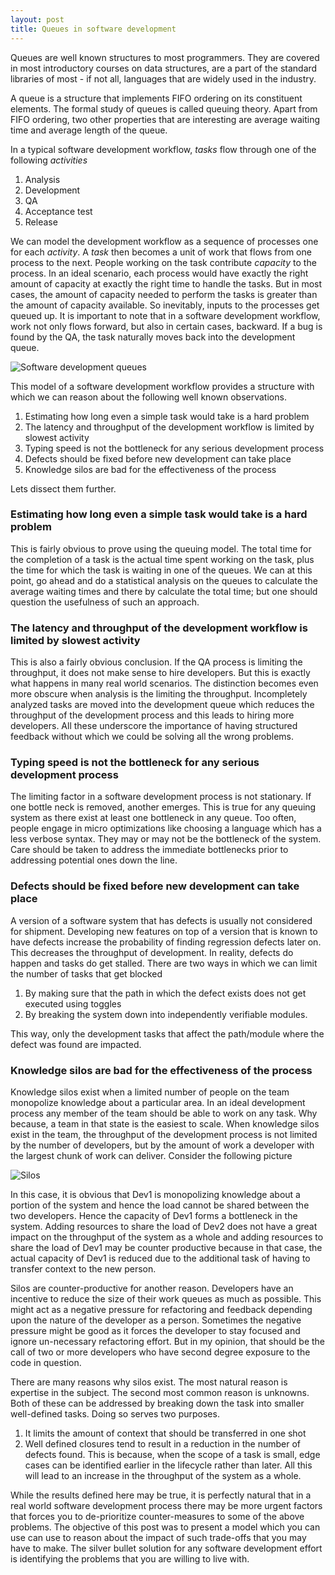 ```yaml
---
layout: post
title: Queues in software development
---
```


Queues are well known structures to most programmers. They are covered in most introductory courses on data structures, are a part of the standard libraries of most - if not all, languages that are widely used in the industry.

A queue is a structure that implements FIFO ordering on its constituent elements. The formal study of queues is called queuing theory. Apart from FIFO ordering, two other properties that are interesting are average waiting time and average length of the queue.

In a typical software development workflow, *tasks* flow through one of the following *activities*

1. Analysis
2. Development
3. QA
4. Acceptance test
5. Release

We can model the development workflow as a sequence of processes one for each *activity*. A *task* then becomes a unit of work that flows from one process to the next. People working on the task contribute *capacity* to the process. In an ideal scenario, each process would have exactly the right amount of capacity at exactly the right time to handle the tasks. But in most cases, the amount of capacity needed to perform the tasks is greater than the amount of capacity available. So inevitably, inputs to the processes get queued up. It is important to note that in a software development workflow, work not only flows forward, but also in certain cases, backward. If a bug is found by the QA, the task naturally moves back into the development queue.

![Software development queues](https://raw.githubusercontent.com/narainbalaji/narainbalaji.github.io/master/images/Queues.png "Software development queues")

This model of a software development workflow provides a structure with which we can reason about the following well known observations.

1. Estimating how long even a simple task would take is a hard problem
2. The latency and throughput of the development workflow is limited by slowest activity
3. Typing speed is not the bottleneck for any serious development process
4. Defects should be fixed before new development can take place
5. Knowledge silos are bad for the effectiveness of the process

Lets dissect them further.

### Estimating how long even a simple task would take is a hard problem

This is fairly obvious to prove using the queuing model. The total time for the completion of a task is the actual time spent working on the task, plus the time for which the task is waiting in one of the queues. We can at this point, go ahead and do a statistical analysis on the queues to calculate the average waiting times and there by calculate the total time; but one should question the usefulness of such an approach.

### The latency and throughput of the development workflow is limited by slowest activity

This is also a fairly obvious conclusion. If the QA process is limiting the throughput, it does not make sense to hire developers. But this is exactly what happens in many real world scenarios. The distinction becomes even more obscure when analysis is the limiting the throughput. Incompletely analyzed tasks are moved into the development queue which reduces the throughput of the development process and this leads to hiring more developers. All these underscore the importance of having structured feedback without which we could be solving all the wrong problems.

### Typing speed is not the bottleneck for any serious development process

The limiting factor in a software development process is not stationary. If one bottle neck is removed, another emerges. This is true for any queuing system as there exist at least one bottleneck in any queue. Too often, people engage in micro optimizations like choosing a language which has a less verbose syntax. They may or may not be the bottleneck of the system. Care should be taken to address the immediate bottlenecks prior to addressing potential ones down the line.

### Defects should be fixed before new development can take place

A version of a software system that has defects is usually not considered for shipment. Developing new features on top of a version that is known to have defects increase the probability of finding regression defects later on. This decreases the throughput of development. In reality, defects do happen and tasks do get stalled. There are two ways in which we can limit the number of tasks that get blocked

1. By making sure that the path in which the defect exists does not get executed using toggles
2. By breaking the system down into independently verifiable modules.

This way, only the development tasks that affect the path/module where the defect was found are impacted.

### Knowledge silos are bad for the effectiveness of the process

Knowledge silos exist when a limited number of people on the team monopolize knowledge about a particular area. In an ideal development process any member of the team should be able to work on any task. Why because, a team in that state is the easiest to scale. When knowledge silos exist in the team, the throughput of the development process is not limited by the number of developers, but by the amount of work a developer with the largest chunk of work can deliver. Consider the following picture

![Silos](https://raw.githubusercontent.com/narainbalaji/narainbalaji.github.io/master/images/Silos.png "Silos")

In this case, it is obvious that Dev1 is monopolizing knowledge about a portion of the system and hence the load cannot be shared between the two developers. Hence the capacity of Dev1 forms a bottleneck in the system. Adding resources to share the load of Dev2 does not have a great impact on the throughput of the system as a whole and adding resources to share the load of Dev1 may be counter productive because in that case, the actual capacity of Dev1 is reduced due to the additional task of having to transfer context to the new person.

Silos are counter-productive for another reason. Developers have an incentive to reduce the size of their work queues as much as possible. This might act as a negative pressure for refactoring and feedback depending upon the nature of the developer as a person. Sometimes the negative pressure might be good as it forces the developer to stay focused and ignore un-necessary refactoring effort. But in my opinion, that should be the call of two or more developers who have second degree exposure to the code in question.

There are many reasons why silos exist. The most natural reason is expertise in the subject. The second most common reason is unknowns. Both of these can be addressed by breaking down the task into smaller well-defined tasks. Doing so serves two purposes.

1. It limits the amount of context that should be transferred in one shot
2. Well defined closures tend to result in a reduction in the number of defects found. This is because, when the scope of a task is small, edge cases can be identified earlier in the lifecycle rather than later. All this will lead to an increase in the throughput of the system as a whole.

While the results defined here may be true, it is perfectly natural that in a real world software development process there may be more urgent factors that forces you to de-prioritize counter-measures to some of the above problems. The objective of this post was to present a model which you can use can use to reason about the impact of such trade-offs that you may have to make. The silver bullet solution for any software development effort is identifying the problems that you are willing to live with.

